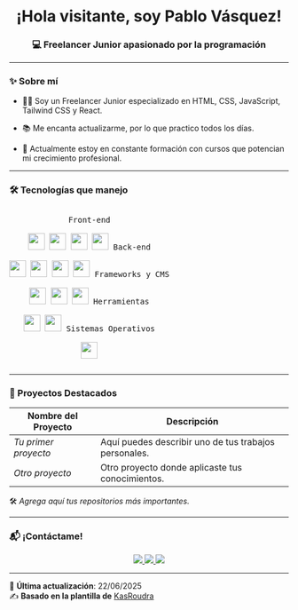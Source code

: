 <h1 align="center">¡Hola visitante, soy Pablo Vásquez!</h1>



<h3 align="center">💻 Freelancer Junior apasionado por la programación</h3>

---

### ✨ Sobre mí

- 👨‍💻 Soy un Freelancer Junior especializado en HTML, CSS, JavaScript, Tailwind CSS y React.

- 📚 Me encanta actualizarme, por lo que practico todos los días.

- 🚀 Actualmente estoy en constante formación con cursos que potencian mi crecimiento profesional.


---

### 🛠️ Tecnologías que manejo

<p align="center" style="display: inline-block;">
  <kbd>
    <kbd>Front-end</kbd><br><br>
    <img width="30px" src="https://cdn.jsdelivr.net/gh/devicons/devicon/icons/html5/html5-original.svg" />
    <img width="30px" src="https://cdn.jsdelivr.net/gh/devicons/devicon/icons/css3/css3-plain.svg" />
    <img width="30px" src="https://cdn.jsdelivr.net/gh/devicons/devicon/icons/tailwindcss/tailwindcss-original.svg" />
    <img width="30px" src="https://cdn.jsdelivr.net/gh/devicons/devicon/icons/javascript/javascript-original.svg" />
  </kbd>
  <kbd>
    <kbd>Back-end</kbd><br><br>
    <img width="30px" src="https://cdn.jsdelivr.net/gh/devicons/devicon/icons/php/php-original.svg" />
    <img width="30px" src="https://cdn.jsdelivr.net/gh/devicons/devicon/icons/typescript/typescript-original.svg" />
    <img width="30px" src="https://cdn.jsdelivr.net/gh/devicons/devicon/icons/nodejs/nodejs-original.svg" />
    <img width="30px" src="https://cdn.jsdelivr.net/gh/devicons/devicon/icons/csharp/csharp-original.svg" />
  </kbd>
  <kbd>
    <kbd>Frameworks y CMS</kbd><br><br>
    <img width="30px" src="https://cdn.jsdelivr.net/gh/devicons/devicon/icons/react/react-original.svg" />
    <img width="30px" src="https://cdn.jsdelivr.net/gh/devicons/devicon/icons/bootstrap/bootstrap-original.svg" />
    <img width="30px" src="https://cdn.jsdelivr.net/gh/devicons/devicon/icons/wordpress/wordpress-original.svg" />
  </kbd>
 
  <kbd>
    <kbd>Herramientas</kbd><br><br>
    <img width="30px" src="https://cdn.jsdelivr.net/gh/devicons/devicon/icons/vscode/vscode-original.svg" />
    <img width="30px" src="https://cdn.jsdelivr.net/gh/devicons/devicon/icons/visualstudio/visualstudio-plain.svg" />
  </kbd>
  <kbd>
    <kbd>Sistemas Operativos</kbd><br><br>
    <img width="30px" src="https://cdn.jsdelivr.net/gh/devicons/devicon/icons/windows8/windows8-original.svg" />
  </kbd>
</p>

---

### 🚧 Proyectos Destacados

| Nombre del Proyecto | Descripción |
|---------------------|-------------|
| _Tu primer proyecto_ | Aquí puedes describir uno de tus trabajos personales. |
| _Otro proyecto_ | Otro proyecto donde aplicaste tus conocimientos. |

🛠️ *Agrega aquí tus repositorios más importantes.*

---

### 📬 ¡Contáctame!

<p align="center">
  <a href="https://github.com/pablovasquez" target="_blank">
    <img src="https://img.shields.io/badge/GitHub-pablovasquez-green?style=for-the-badge&logo=github">
  </a>
  <a href="https://facebook.com/pablovasquezdev" target="_blank">
    <img src="https://img.shields.io/badge/Facebook-pablovasquezdev-purple?style=for-the-badge&logo=facebook">
  </a>
  <a href="mailto:vaspablo84@gmail.com" target="_blank">
    <img src="https://img.shields.io/badge/Email-vaspablo84@gmail.com-teal?style=for-the-badge&logo=gmail">
  </a>
</p>

---

📌 **Última actualización**: 22/06/2025  
✍️ **Basado en la plantilla de** [KasRoudra](https://github.com/KasRoudra)

